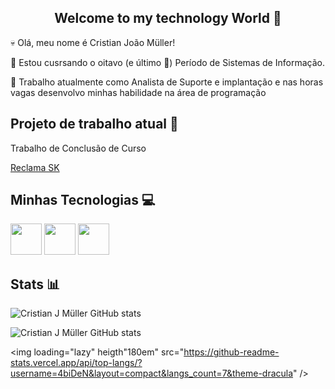 <center><h2>Welcome to my technology World 🤌</h2></center>

💀 Olá, meu nome é Cristian João Müller!

📰 Estou cusrsando o oitavo (e último 🙏) Período de Sistemas de Informação.

💎 Trabalho atualmente como Analista de Suporte e implantação e nas horas vagas desenvolvo minhas habilidade na área de programação

## Projeto de trabalho atual 🚀

Trabalho de Conclusão de Curso

[Reclama SK](https://github.com/4biDeN/reclama-sk-tcc)


## Minhas Tecnologias 💻
<p allign="center">
<img src="https://cdn.jsdelivr.net/gh/devicons/devicon@latest/icons/nodejs/nodejs-original-wordmark.svg" width="50px"/>
<img src="https://cdn.jsdelivr.net/gh/devicons/devicon@latest/icons/quasar/quasar-original-wordmark.svg" width="50px"/>
<img src="https://cdn.jsdelivr.net/gh/devicons/devicon@latest/icons/csharp/csharp-original.svg"  width="50px"/>
</p>

## Stats 📊

![Cristian J Müller GitHub stats](https://github-readme-stats.vercel.app/api?username=4biDeN&show_icons=true&theme=radical)

![Cristian J Müller GitHub stats](https://github-readme-stats.vercel.app/api/top-langs/?username=4biDeN&layout=compact&langs_count=7&theme-dracula)

<img loading="lazy" heigth"180em" src="https://github-readme-stats.vercel.app/api/top-langs/?username=4biDeN&layout=compact&langs_count=7&theme-dracula" />